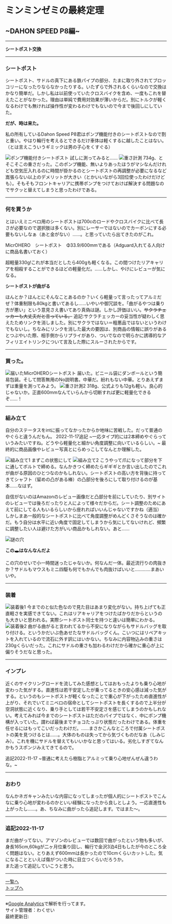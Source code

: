 # ミンミンゼミの最終定理

## ~DAHON SPEED P8編~

---

**シートポスト交換**

---

### シートポスト

シートポスト、サドルの真下にある鉄パイプの部分、たまに取り外されてブロッコリーになったりならなかったりする。いたずらで外されるくらいなので交換はかなり簡単だ。しかし私は以前使っていたクロスバイクを含め、一度もこれを替えたことがなかった。理由は単純で費用対効果が薄いからだ。別にトルクが軽くなるわけでも無ければ操作性が変わるわけでもないので今まで後回しにしていた。

**だが、時は来た。**

私の所有しているDahon Speed P8君はポンプ機能付きのシートポストなので割と重い。やはり輪行を考えるとできるだけ車体は軽くするに越したことはない。
（とは言えこういうギミックは男の子心をくすぐる）

<img alt="ポンプ機能付きシートポスト" src="/bike/md/P8/images/20220916_164236.jpg">
試しに測ってみると……
<img alt="重さ計測" src="/bike/md/P8/images/20220916_154707.jpg">
734g、とそこそこの重さだった。このポンプ機能、無いよりあったほうがマシなんだけれども空気圧入れるのに時間が掛かるのとシートポストの再調整が必要になるなど嵩張らない以上のデメリットが大きい（とかいいながら3回位使ったわけだけども）。そもそもフロントキャリアに携帯ポンプをつけておけば解決する問題なのでサクッと替えてしまうと思ったわけである。

---

### 何を買うか

とはいえミニベロ用のシートポストは700cのロードやクロスバイクに比べて長さが必要なので選択肢は多くない。別にレーサーではないのでカーボンにする必要もないしなぁ（あと金がない）……。と思っていたら出てきたのがこれ。

MicrOHERO　シートポスト　Φ33.9/600mmである（Adguard入れてる人向けに商品名書いておく）

超軽量330g!これが本当だとしたら400gも軽くなる。この間つけたリアキャリアを相殺することができるほどの軽量化だ。……しかし、やけにレビューが気になる。

**シートポストが曲がる**

ほんとか？ほんとにそんなことあるのか？いくら軽量って言ったってアルミだぜ？体重制限も80kgと書いてあるし……いやいや御冗談を。「曲がるやつは乗り方が悪い」という意見さえ書いてあり真偽は謎。しかし評価はいい。~~サクラチェッカーも大丈夫だと言っている。~~
追記:サクラチェッカーの妥当性が疑わしく思えたためリンクを消しました。別にサクラではない＝粗悪品ではないというわけでもないし。ちなみにリンクを消した最大の要因は、別商品の情報に誤りがあるとつぶやいた際、相手側からリプライがあり、ついでなので明らかに誘導的なアフィリエイトリンクについて言及した際にスルーされたからです。

---

### 買った。

<img alt="届いたMicrOHEROシートポスト" src="/bike/md/P8/images/20220916_153906.jpg">
届いた。ビニール袋にダンボールという簡易包装。そして問答無用のNo説明書。中華だ。紛れもない中華。とりあえずまずは重量を測ってみよう。
<img alt="重さ計測2" src="/bike/md/P8/images/20220916_154147.jpg">
318g、公式よりも12gも軽い。良心的じゃないか。正直600mmなんていらんから切断すれば更に軽量化できるぞ……！

---

### 組み立て

自分のステータスをintに振ってなかったからか地味に苦戦した。だって普通のやぐらと違うんだもん。
2022-11-17追記
~一応タイプ的には2本締めやぐらっていうみたいですね。どうやら軽量化と細かい角度調整に向いているらしい。~
最終的に商品画像やレビュー写真とにらめっこしてなんとか理解した。

<img alt="組み立て1" src="/bike/md/P8/images/20220916_161145.jpg">
まずこの状態にして
<img alt="組み立て2" src="/bike/md/P8/images/20220916_161346.jpg">
こうやって爪になって部分を下に通してボルトで締める。なんかきつく締めたらギギギとか言い出したのでこれが曲がる原因のひとつなのかもしれない。シートポストの高い方を背後に持ってきてシャフト（留めの凸がある棒）の凸部分を後ろにして取り付けるのが基本……なはず。

自信がないのはAmazonのレビュー画像だと凸部分を前にしていたり、別サイトのレビューでは後ろだったりと人によって様々だからだ。シート調整のためにあえて前にしてる人もいるらしいから座れればいいんじゃないですかね（適当）
しかしまあ一般的なシートポストに比べて角度調整がめんどくさそうなのは確かだ。もう自分は水平に近い角度で固定してしまうから気にしてないけれど、頻繁に調整したい人は避けた方がいい商品かもしれない。あと……

<img alt="謎の穴" src="/bike/md/P8/images/20220916_162359.jpg">

**この🕳はなんなんだよ**

この穴のせいで小一時間迷ったじゃないか。何なんだ一体。最近流行りの肉抜きか？サドルもマウスもミニ四駆も何でもかんでも肉抜けばいいと…………まあいいや。

---

### 装着

<img alt="装着後1" src="/bike/md/P8/images/20220916_163523.jpg">
今までのと似た色なので見た目はあまり変化がない。持ち上げても正直軽さを実感できてない。これはリアキャリアをつけたばかりだからというのも大きいと思われる。実際シートポスト同士を持つと違いは簡単にわかる。
<img alt="装着後2" src="/bike/md/P8/images/20220916_163633.jpg">
曲がる曲がると言われてるから不安になりながらもサドルバッグを取り付ける。というかだいぶ色あせたなサドルバッグくん。こいつにはリペアキットを入れているので流石に外す訳にはいかない。ちなみに内容物込みの重さは230gくらいだった。これにサドルの重さも加わるわけだから確かに重心が上に偏りそうだなと思った。

---

### インプレ

近くのサイクリングロードを流してみた感想としてはおもったよりも乗り心地が変わった気がする。直進性は若干安定したが乗ってるときの安心感は減った気がする。というのもシートポストが軽くなったことで重心が下がったため直進性が上がり、それでいてミニベロの宿命としてシートポストを長くするので上半分が空洞状態に近くなり、乗り手としては若干不安定さを感じてしまうのかもしれない。考えてみれば今までのシートポストはただのパイプではなく、中にポンプ機構が入っていた。謂わば最後までチョコたっぷり状態だったわけである。体重を任せるにはもってこいだったわけだ。……まさかこんなところで付属シートポストの美を見つけるとは……。大体のものは失ってから気づくものだなあ（しみじみ）。これを機にサドルを替えてもいいかなと思ってはいる。劣化しすぎてなんかもうスポンジみえてきてるので。

追記2022-11-17
~普通に考えたら樹脂とアルミって乗り心地ぜんぜん違うわな。~

---

### おわり

なんかネガキャンみたいな内容になってしまったが個人的にシートポストでこんなに乗り心地が変わるのかといい経験になったから良しとしよう。一応直進性も上がったし……。あ、ちなみに曲がったら追記します。ではまた～。

---

### 追記2022-11-17

まだ曲がってない。アマゾンのレビューでは数回で曲がったという物も多いが、身長165cm,60kgが二ヶ月位乗り回し、輪行で金沢3泊4日もしたが今のところ全く問題はない。とりあえず600mmは長かったので10cmくらいカットした。気になることといえば傷がついた時に目立つくらいだろうか。  
また追って追記していこうと思う。

---

[一覧へ](./Link.md)  
[トップへ](/)

---

※[Google Analytics](https://wahoij.github.io/GAPolicy.html)で解析を行ってます。  
サイト管理者：わくせい  
最終更新日:<time id="modify"></time>
